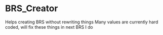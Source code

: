 BRS_Creator
===========
Helps creating BRS without rewriting things
Many values are currently hard coded, will fix these things in next BRS I do
